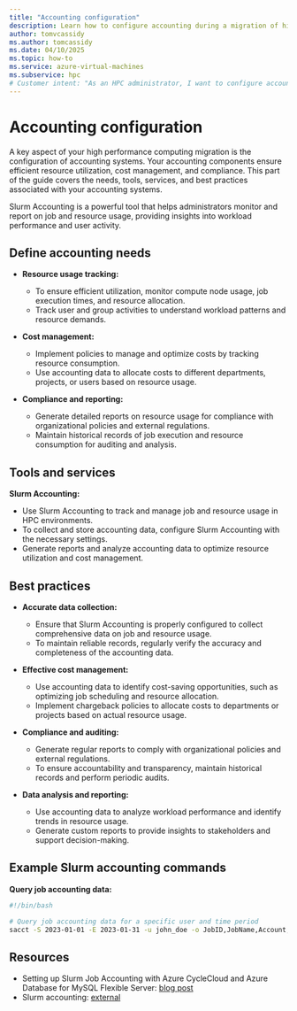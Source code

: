 ```yaml
---
title: "Accounting configuration"
description: Learn how to configure accounting during a migration of high performance computing architecture.
author: tomvcassidy
ms.author: tomcassidy
ms.date: 04/10/2025
ms.topic: how-to
ms.service: azure-virtual-machines
ms.subservice: hpc
# Customer intent: "As an HPC administrator, I want to configure accounting systems during migration, so that I can ensure efficient resource utilization, optimize costs, and maintain compliance with organizational policies."
---
```


# Accounting configuration

A key aspect of your high performance computing migration is the configuration of accounting systems. Your accounting components ensure efficient resource utilization, cost management, and compliance. This part of the guide covers the needs, tools, services, and best practices associated with your accounting systems.

Slurm Accounting is a powerful tool that helps administrators monitor and report on job and resource usage, providing insights into workload performance and user activity.

## Define accounting needs

* **Resource usage tracking:**
   - To ensure efficient utilization, monitor compute node usage, job execution times, and resource allocation.
   - Track user and group activities to understand workload patterns and resource demands.

* **Cost management:**
   - Implement policies to manage and optimize costs by tracking resource consumption.
   - Use accounting data to allocate costs to different departments, projects, or users based on resource usage.

* **Compliance and reporting:**
   - Generate detailed reports on resource usage for compliance with organizational policies and external regulations.
   - Maintain historical records of job execution and resource consumption for auditing and analysis.

## Tools and services

**Slurm Accounting:**
  - Use Slurm Accounting to track and manage job and resource usage in HPC environments.
  - To collect and store accounting data, configure Slurm Accounting with the necessary settings.
  - Generate reports and analyze accounting data to optimize resource utilization and cost management.

## Best practices

* **Accurate data collection:**
   - Ensure that Slurm Accounting is properly configured to collect comprehensive data on job and resource usage.
   - To maintain reliable records, regularly verify the accuracy and completeness of the accounting data.

* **Effective cost management:**
   - Use accounting data to identify cost-saving opportunities, such as optimizing job scheduling and resource allocation.
   - Implement chargeback policies to allocate costs to departments or projects based on actual resource usage.

* **Compliance and auditing:**
   - Generate regular reports to comply with organizational policies and external regulations.
   - To ensure accountability and transparency, maintain historical records and perform periodic audits.

* **Data analysis and reporting:**
   - Use accounting data to analyze workload performance and identify trends in resource usage.
   - Generate custom reports to provide insights to stakeholders and support decision-making.

## Example Slurm accounting commands

**Query job accounting data:**

```bash
#!/bin/bash

# Query job accounting data for a specific user and time period
sacct -S 2023-01-01 -E 2023-01-31 -u john_doe -o JobID,JobName,Account,User,State,Elapsed,TotalCPU
```

## Resources

- Setting up Slurm Job Accounting with Azure CycleCloud and Azure Database for MySQL Flexible Server: [blog post](https://techcommunity.microsoft.com/t5/azure-high-performance-computing/setting-up-slurm-job-accounting-with-azure-cyclecloud-and-azure/ba-p/4083685)
- Slurm accounting: [external](https://slurm.schedmd.com/accounting.html)
